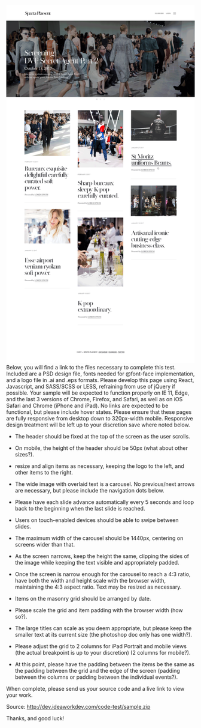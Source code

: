 [final]: public/images/final.png

![final][final]
Below, you will find a link to the files necessary to complete this test. Included are a PSD design file, fonts needed for @font-face implementation, and a logo file in .ai and .eps formats. Please develop this page using React, Javascript, and SASS/SCSS or LESS, refraining from use of jQuery if possible. Your sample will be expected to function properly on IE 11, Edge, and the last 3 versions of Chrome, Firefox, and Safari, as well as on iOS Safari and Chrome (iPhone and iPad). No links are expected to be functional, but please include hover states. Please ensure that these pages are fully responsive from desktop down to 320px-width mobile. Responsive design treatment will be left up to your discretion save where noted below.
 
- The header should be fixed at the top of the screen as the user scrolls.
- On mobile, the height of the header should be 50px (what about other sizes?). 
- resize and align items as necessary, keeping the logo to the left, and other items to the right.
 
- The wide image with overlaid text is a carousel. No previous/next arrows are necessary, but please include the navigation dots below.
- Please have each slide advance automatically every 5 seconds and loop back to the beginning when the last slide is reached. 
- Users on touch-enabled devices should be able to swipe between slides. 
- The maximum width of the carousel should be 1440px, centering on screens wider than that. 
- As the screen narrows, keep the height the same, clipping the sides of the image while keeping the text visible and appropriately padded. 
- Once the screen is narrow enough for the carousel to reach a 4:3 ratio, have both the width and height scale with the browser width, maintaining the 4:3 aspect ratio. Text may be resized as necessary.
 
- Items on the masonry grid should be arranged by date. 
- Please scale the grid and item padding with the browser width (how so?).
- The large titles can scale as you deem appropriate, but please keep the smaller text at its current size (the photoshop doc only has one width?).
- Please adjust the grid to 2 columns for iPad Portrait and mobile views (the actual breakpoint is up to your discretion) (2 columns for mobile?).
- At this point, please have the padding between the items be the same as the padding between the grid and the edge of the screen (padding between the columns or padding between the individual events?).
 
When complete, please send us your source code and a live link to view your work.
 
Source: http://dev.ideaworkdev.com/code-test/sample.zip
 
Thanks, and good luck!
